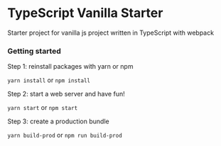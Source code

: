 # TypeScript Vanilla Starter

Starter project for vanilla js project written in TypeScript with webpack

### Getting started

Step 1: reinstall packages with yarn or npm

`yarn install` or `npm install`

Step 2: start a web server and have fun!

`yarn start` or `npm start`

Step 3: create a production bundle

`yarn build-prod` or `npm run build-prod`
